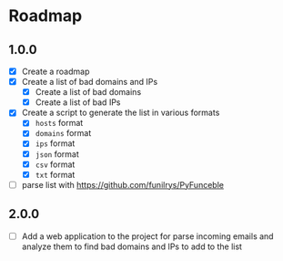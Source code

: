 # Roadmap

## 1.0.0

- [x] Create a roadmap
- [x] Create a list of bad domains and IPs
  - [x] Create a list of bad domains
  - [x] Create a list of bad IPs
- [x] Create a script to generate the list in various formats
  - [x] `hosts` format
  - [x] `domains` format
  - [x] `ips` format
  - [x] `json` format
  - [x] `csv` format
  - [x] `txt` format
- [ ] parse list with <https://github.com/funilrys/PyFunceble>

## 2.0.0

- [ ] Add a web application to the project for parse incoming emails and analyze them to find bad domains and IPs to add to the list
